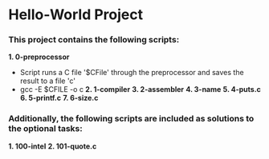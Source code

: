 # Hello-World Project  
### This project contains the following scripts:    
**1. 0-preprocessor**  
* Script runs a C file '$CFile' through the preprocessor and saves the result to a file 'c'  
* gcc -E $CFILE -o c
**2. 1-compiler**
**3. 2-assembler**
**4. 3-name**
**5. 4-puts.c**
**6. 5-printf.c**
**7. 6-size.c**
### Additionally, the following scripts are included as solutions to the optional tasks:  
**1. 100-intel**
**2. 101-quote.c**
